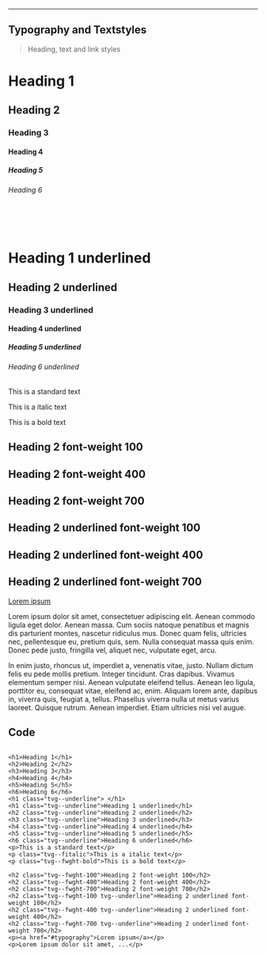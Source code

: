 
---

<a name="typography"></a>

## Typography and Textstyles

> Heading, text and link styles

<h1>Heading 1</h1>
<h2>Heading 2</h2>
<h3>Heading 3</h3>
<h4>Heading 4</h4>
<h5>Heading 5</h5>
<h6>Heading 6</h6>
<h1 class="tvg--underline">&nbsp;</h1>
<h1 class="tvg--underline">Heading 1 underlined</h1>
<h2 class="tvg--underline">Heading 2 underlined</h2>
<h3 class="tvg--underline">Heading 3 underlined</h3>
<h4 class="tvg--underline">Heading 4 underlined</h4>
<h5 class="tvg--underline">Heading 5 underlined</h5>
<h6 class="tvg--underline">Heading 6 underlined</h6>
<p>This is a standard text</p>
<p class="tvg--fitalic">This is a italic text</p>
<p class="tvg--fwght-bold">This is a bold text</p>

<h2 class="tvg--fwght-100">Heading 2 font-weight 100</h2>
<h2 class="tvg--fwght-400">Heading 2 font-weight 400</h2>
<h2 class="tvg--fwght-700">Heading 2 font-weight 700</h2>
<h2 class="tvg--fwght-100 tvg--underline">Heading 2 underlined font-weight 100</h2>
<h2 class="tvg--fwght-400 tvg--underline">Heading 2 underlined font-weight 400</h2>
<h2 class="tvg--fwght-700 tvg--underline">Heading 2 underlined font-weight 700</h2>
<p><a href="#typography">Lorem ipsum</a></p>
<p>Lorem ipsum dolor sit amet, consectetuer adipiscing elit. Aenean commodo ligula eget dolor. Aenean massa. Cum sociis natoque penatibus et magnis dis parturient montes, nascetur ridiculus mus. Donec quam felis, ultricies nec, pellentesque eu, pretium quis, sem. Nulla consequat massa quis enim. Donec pede justo, fringilla vel, aliquet nec, vulputate eget, arcu.</p><p>In enim justo, rhoncus ut, imperdiet a, venenatis vitae, justo. Nullam dictum felis eu pede mollis pretium. Integer tincidunt. Cras dapibus. Vivamus elementum semper nisi. Aenean vulputate eleifend tellus. Aenean leo ligula, porttitor eu, consequat vitae, eleifend ac, enim. Aliquam lorem ante, dapibus in, viverra quis, feugiat a, tellus. Phasellus viverra nulla ut metus varius laoreet. Quisque rutrum. Aenean imperdiet. Etiam ultricies nisi vel augue.</p>

## Code

<pre><code class="code html">
&lt;h1>Heading 1&lt;/h1>
&lt;h2>Heading 2&lt;/h2>
&lt;h3>Heading 3&lt;/h3>
&lt;h4>Heading 4&lt;/h4>
&lt;h5>Heading 5&lt;/h5>
&lt;h6>Heading 6&lt;/h6>
&lt;h1 class="tvg--underline">&nbsp;&lt;/h1>
&lt;h1 class="tvg--underline">Heading 1 underlined&lt;/h1>
&lt;h2 class="tvg--underline">Heading 2 underlined&lt;/h2>
&lt;h3 class="tvg--underline">Heading 3 underlined&lt;/h3>
&lt;h4 class="tvg--underline">Heading 4 underlined&lt;/h4>
&lt;h5 class="tvg--underline">Heading 5 underlined&lt;/h5>
&lt;h6 class="tvg--underline">Heading 6 underlined&lt;/h6>
&lt;p>This is a standard text&lt;/p>
&lt;p class="tvg--fitalic">This is a italic text&lt;/p>
&lt;p class="tvg--fwght-bold">This is a bold text&lt;/p>

&lt;h2 class="tvg--fwght-100">Heading 2 font-weight 100&lt;/h2>
&lt;h2 class="tvg--fwght-400">Heading 2 font-weight 400&lt;/h2>
&lt;h2 class="tvg--fwght-700">Heading 2 font-weight 700&lt;/h2>
&lt;h2 class="tvg--fwght-100 tvg--underline">Heading 2 underlined font-weight 100&lt;/h2>
&lt;h2 class="tvg--fwght-400 tvg--underline">Heading 2 underlined font-weight 400&lt;/h2>
&lt;h2 class="tvg--fwght-700 tvg--underline">Heading 2 underlined font-weight 700&lt;/h2>
&lt;p>&lt;a href="#typography">Lorem ipsum&lt;/a>&lt;/p>
&lt;p>Lorem ipsum dolor sit amet, ...&lt;/p>

</code></pre>

